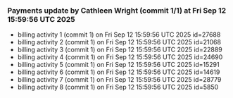 
### Payments update by Cathleen Wright (commit 1/1) at Fri Sep 12 15:59:56 UTC 2025
- billing activity 1 (commit 1) on Fri Sep 12 15:59:56 UTC 2025 id=27688
- billing activity 2 (commit 1) on Fri Sep 12 15:59:56 UTC 2025 id=21068
- billing activity 3 (commit 1) on Fri Sep 12 15:59:56 UTC 2025 id=22889
- billing activity 4 (commit 1) on Fri Sep 12 15:59:56 UTC 2025 id=24690
- billing activity 5 (commit 1) on Fri Sep 12 15:59:56 UTC 2025 id=15291
- billing activity 6 (commit 1) on Fri Sep 12 15:59:56 UTC 2025 id=14619
- billing activity 7 (commit 1) on Fri Sep 12 15:59:56 UTC 2025 id=28779
- billing activity 8 (commit 1) on Fri Sep 12 15:59:56 UTC 2025 id=5850
